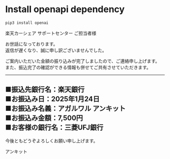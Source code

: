 
# Install openapi dependency

```sh
pip3 install openai
```


楽天カーシェア サポートセンター ご担当者様

お世話になっております。  
返信が遅くなり、誠に申し訳ございませんでした。

ご案内いただいた金額の振り込みが完了しましたので、ご連絡申し上げます。  
また、振込完了の確認ができる情報も併せてご共有させていただきます。

----------------------------------------  
■振込先銀行名：楽天銀行  
■お振込み日：2025年1月24日  
■お振込み名義：アガルワル アンキット  
■お振込み金額：7,500円  
■お客様の銀行名：三菱UFJ銀行  
----------------------------------------

今後ともどうぞよろしくお願い申し上げます。

アンキット